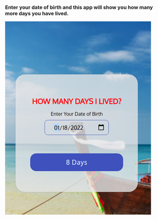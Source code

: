 ### Enter your date of birth and this app will show you how many more days you have lived.

!["project Screen shot"](screen.png)
